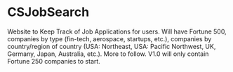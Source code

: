 # CSJobSearch
Website to Keep Track of Job Applications for users. Will have Fortune 500, companies by type (fin-tech, aerospace, startups, etc.), companies by country/region of country (USA: Northeast, USA: Pacific Northwest, UK, Germany, Japan, Australia, etc.). More to follow. V1.0 will only contain Fortune 250 companies to start.
